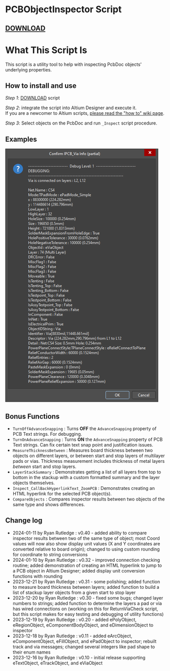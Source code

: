 # PCBObjectInspector Script

## [DOWNLOAD](https://altium-designer-addons.github.io/DownGit/#/home?url=https://github.com/Altium-Designer-addons/scripts-libraries/tree/master/Scripts+-+PCB/PCBObjectInspector)

# What This Script Is
This script is a utility tool to help with inspecting PcbDoc objects' underlying properties.

## How to install and use
_Step 1_: [DOWNLOAD](https://altium-designer-addons.github.io/DownGit/#/home?url=https://github.com/Altium-Designer-addons/scripts-libraries/tree/master/Scripts+-+PCB/PCBObjectInspector) script

_Step 2_: integrate the script into Altium Designer and execute it.\
If you are a newcomer to Altium scripts, [please read the "how to" wiki page](https://github.com/Altium-Designer-addons/scripts-libraries/wiki/HowTo_execute_scripts).

_Step 3_: Select objects on the PcbDoc and run `_Inspect` script procedure.

## Examples
![Example1](Example1.png)

## Bonus Functions
- `TurnOffAdvanceSnapping` : Turns **OFF** the `AdvanceSnapping` property of PCB Text strings. For debugging.
- `TurnOnAdvanceSnapping` : Turns **ON** the `AdvanceSnapping` property of PCB Text strings. Can fix certain text snap point and justification issues.
- `MeasureThicknessBetween` : Measures board thickness between two objects on different layers, or between start and stop layers of multilayer pads or vias. Thickness measurement includes thickness of metal layers *between* start and stop layers.
- `LayerStackSummary` : Demonstrates getting a list of all layers from top to bottom in the stackup with a custom formatted summary and the layer objects themselves.
- `Inspect_CallBackHyperlinkText_ZoomPCB` : Demonstrates creating an HTML hyperlink for the selected PCB object(s).
- `CompareObjects` : Compares inspector results between two objects of the same type and shows differences.

## Change log
- 2024-01-11 by Ryan Rutledge : v0.40 - added ability to compare inspector results between two of the same type of object; most Coord values will now also show display unit values (X and Y coordinates are converted relative to board origin); changed to using custom rounding for coordinate to string conversions
- 2024-01-10 by Ryan Rutledge : v0.32 - improved connection checking routine; added demonstration of creating an HTML hyperlink to jump to a PCB object in Altium Designer; added display unit conversion functions with rounding
- 2023-12-21 by Ryan Rutledge : v0.31 - some polishing; added function to measure board thickness between layers; added function to build a list of stackup layer objects from a given start to stop layer
- 2023-12-20 by Ryan Rutledge : v0.30 - fixed some bugs; changed layer numbers to strings; added function to determine the layers a pad or via has wired connections on (working on this for ReturnViaCheck script, but this script makes for easy testing and debugging of utility functions)
- 2023-12-19 by Ryan Rutledge : v0.20 - added ePolyObject, eRegionObject, eComponentBodyObject, and eDimensionObject to inspector
- 2023-12-18 by Ryan Rutledge : v0.11 - added eArcObject, eComponentObject, eFillObject, and ePadObject to inspector; rebuilt track and via messages; changed several integers like pad shape to their enum names
- 2023-12-16 by Ryan Rutledge : v0.10 - initial release supporting eTextObject, eTrackObject, and eViaObject
